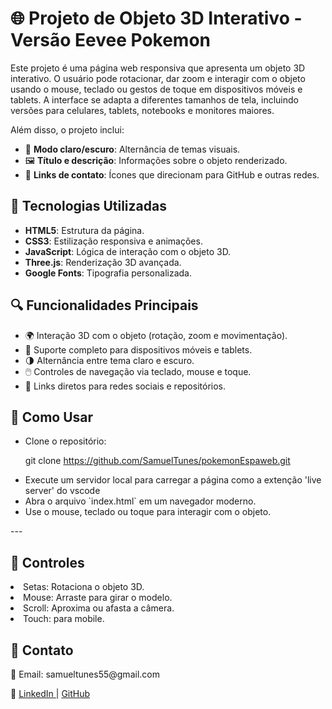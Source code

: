 # 🌐 Projeto de Objeto 3D Interativo - Versão Eevee Pokemon

Este projeto é uma página web responsiva que apresenta um objeto 3D interativo. O usuário pode rotacionar, dar zoom e interagir com o objeto usando o mouse, teclado ou gestos de toque em dispositivos móveis e tablets. A interface se adapta a diferentes tamanhos de tela, incluindo versões para celulares, tablets, notebooks e monitores maiores.  

Além disso, o projeto inclui:
- 🎨 **Modo claro/escuro**: Alternância de temas visuais.
- 🖼️ **Título e descrição**: Informações sobre o objeto renderizado.
- 🔗 **Links de contato**: Ícones que direcionam para GitHub e outras redes.

## 🚀 Tecnologias Utilizadas
- **HTML5**: Estrutura da página.
- **CSS3**: Estilização responsiva e animações.
- **JavaScript**: Lógica de interação com o objeto 3D.
- **Three.js**: Renderização 3D avançada.
- **Google Fonts**: Tipografia personalizada.

## 🔍 Funcionalidades Principais
- 🌍 Interação 3D com o objeto (rotação, zoom e movimentação).
- 📱 Suporte completo para dispositivos móveis e tablets.
- 🌗 Alternância entre tema claro e escuro.
- 🖱️ Controles de navegação via teclado, mouse e toque.
- 📌 Links diretos para redes sociais e repositórios.

## 🎯 Como Usar
<ul>
<li>Clone o repositório:</li>
   
   git clone https://github.com/SamuelTunes/pokemonEspaweb.git

<li>Execute um  servidor local para carregar a página como a extenção 'live server' do vscode
<li>Abra o arquivo `index.html` em um navegador moderno.</li>
<li>Use o mouse, teclado ou toque para interagir com o objeto.</li>
</ul>
---

## 📌 Controles
<ui>
   <li>Setas: Rotaciona o objeto 3D.</li>
   <li>Mouse: Arraste para girar o modelo.</li>
   <li>Scroll: Aproxima ou afasta a câmera.</li>
   <li>Touch: para mobile.</li>
</ui>

## 📩 Contato

<p>📧 Email: samueltunes55@gmail.com</p>

<p>🔗  <a href="https://www.linkedin.com/in/samuel-tunes-333ab21b1"> LinkedIn </a> | <a href="https://github.com/SamuelTunes"> GitHub </a></p>
